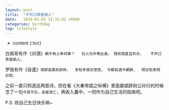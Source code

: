 ```yaml
---
layout: post
title:  "不开口笑是痴人"
date:   2020-01-02 15:15:42 +0800
categories: birthday
tag: lifestyle
---
```


* content
{:toc}


白居易有作《对酒》`蜗牛角上争何事？   石火光中寄此身。
随贫随富且欢乐，   不开口笑是痴人。`


罗隐有作《自遣》`得即高歌失即休，  多愁多恨亦悠悠。
今朝有酒今朝醉，  明日愁来明日愁。`


之前一直只知道这两首诗，但在看《大秦帝国之纵横》里面嬴驷辞别公孙衍的时候念了一句`今其不乐，逝者其亡`，再收入囊中，一同作为自己生活的指南吧。



P.S.
祝自己生日快乐嘛~

